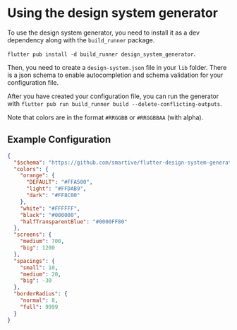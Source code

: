 # Using the design system generator

To use the design system generator, you need to install it as a dev
dependency along with the `build_runner` package.

`flutter pub install -d build_runner design_system_generator`.

Then, you need to create a `design-system.json` file in your `lib` folder.
There is a json schema to enable autocompletion and schema validation for
your configuration file.

After you have created your configuration file, you can run the generator
with `flutter pub run build_runner build --delete-conflicting-outputs`.

Note that colors are in the format `#RRGGBB` or `#RRGGBBAA` (with alpha).

## Example Configuration

```json
{
  "$schema": "https://github.com/smartive/flutter-design-system-generator/blob/main/design-system.schema.json",
  "colors": {
    "orange": {
      "DEFAULT": "#FFA500",
      "light": "#FFDAB9",
      "dark": "#FF8C00"
    },
    "white": "#FFFFFF",
    "black": "#000000",
    "halfTransparentBlue": "#0000FF80"
  },
  "screens": {
    "medium": 700,
    "big": 1200
  },
  "spacings": {
    "small": 10,
    "medium": 20,
    "big": -30
  },
  "borderRadius": {
    "normal": 8,
    "full": 9999
  }
}
```
